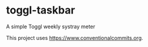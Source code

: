 # toggl-taskbar
A simple Toggl weekly systray meter

This project uses <https://www.conventionalcommits.org>.
